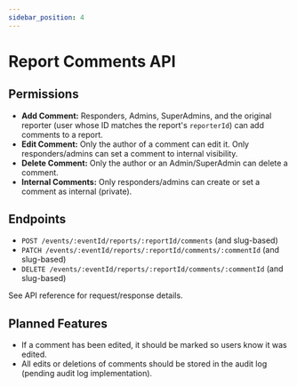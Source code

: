 ```yaml
---
sidebar_position: 4
---
```

# Report Comments API

## Permissions
- **Add Comment:** Responders, Admins, SuperAdmins, and the original reporter (user whose ID matches the report's `reporterId`) can add comments to a report.
- **Edit Comment:** Only the author of a comment can edit it. Only responders/admins can set a comment to internal visibility.
- **Delete Comment:** Only the author or an Admin/SuperAdmin can delete a comment.
- **Internal Comments:** Only responders/admins can create or set a comment as internal (private).

## Endpoints
- `POST /events/:eventId/reports/:reportId/comments` (and slug-based)
- `PATCH /events/:eventId/reports/:reportId/comments/:commentId` (and slug-based)
- `DELETE /events/:eventId/reports/:reportId/comments/:commentId` (and slug-based)

See API reference for request/response details.

## Planned Features
- If a comment has been edited, it should be marked so users know it was edited.
- All edits or deletions of comments should be stored in the audit log (pending audit log implementation). 
